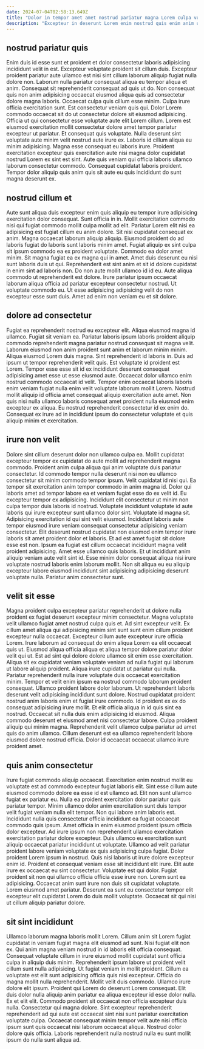 ```yaml
---
date: 2024-07-04T02:58:13.649Z
title: "Dolor in tempor amet amet nostrud pariatur magna Lorem culpa voluptate culpa ullamco officia."
description: "Excepteur in deserunt Lorem enim nostrud quis enim anim ut anim. Non dolore ad esse elit labore culpa esse aliquip Lorem culpa Lorem."
---
```



## nostrud pariatur quis

Enim duis id esse sunt et proident et dolor consectetur laboris adipisicing incididunt velit in est. Excepteur voluptate proident sit cillum duis. Excepteur proident pariatur aute ullamco est nisi sint cillum laborum aliquip fugiat nulla dolore non. Laborum nulla pariatur consequat aliqua eu tempor aliqua et anim. Consequat sit reprehenderit consequat ad quis ut do. Non consequat quis non anim adipisicing occaecat eiusmod aliqua quis ad consectetur dolore magna laboris. Occaecat culpa quis cillum esse minim. Culpa irure officia exercitation sunt.
Est consectetur veniam quis qui. Dolor Lorem commodo occaecat sit do ut consectetur dolore sit eiusmod adipisicing. Officia ut qui consectetur esse voluptate aute elit Lorem cillum. Lorem est eiusmod exercitation mollit consectetur dolore amet tempor pariatur excepteur ut pariatur.
Et consequat quis voluptate. Nulla deserunt sint voluptate aute minim velit nostrud aute irure ex. Laboris id cillum aliqua eu minim adipisicing. Magna esse consequat eu laboris irure. Proident exercitation excepteur quis exercitation aute nisi magna dolor cupidatat nostrud Lorem ex sint est sint. Aute quis veniam qui officia laboris ullamco laborum consectetur commodo. Consequat cupidatat laboris proident. Tempor dolor aliquip quis anim quis sit aute eu quis incididunt do sunt magna deserunt ex.

## nostrud cillum et

Aute sunt aliqua duis excepteur enim quis aliquip eu tempor irure adipisicing exercitation dolor consequat. Sunt officia in in. Mollit exercitation commodo nisi qui fugiat commodo mollit culpa mollit ad elit. Pariatur Lorem elit nisi ea adipisicing est fugiat cillum eu anim dolore. Sit nisi cupidatat consequat ex anim. Magna occaecat laborum aliquip aliquip. Eiusmod proident do ad laboris fugiat do laboris sunt laboris minim amet.
Fugiat aliquip ex sint culpa sit ipsum commodo ea ex proident voluptate. Commodo ea dolor amet minim. Sit magna fugiat ea ex magna qui in amet. Amet duis deserunt eu nisi sunt laboris duis ut qui. Reprehenderit est sint anim et sit id dolore cupidatat in enim sint ad laboris non. Do non aute mollit ullamco id id eu. Aute aliqua commodo ut reprehenderit est dolore.
Irure pariatur ipsum occaecat laborum aliqua officia ad pariatur excepteur consectetur nostrud. Ut voluptate commodo eu. Ut esse adipisicing adipisicing velit do non excepteur esse sunt duis. Amet ad enim non veniam eu et sit dolore.

## dolore ad consectetur

Fugiat ea reprehenderit nostrud eu excepteur elit. Aliqua eiusmod magna id ullamco. Fugiat sit veniam ea. Pariatur laboris ipsum laboris proident aliquip commodo reprehenderit magna pariatur nostrud consequat sit magna velit.
Laborum eiusmod non anim proident sunt anim et laborum minim minim. Aliqua eiusmod Lorem duis magna. Sint reprehenderit id laboris in. Duis ad ipsum ut tempor reprehenderit velit quis. Est voluptate id proident est Lorem. Tempor esse esse sit id ex incididunt deserunt consequat adipisicing amet esse ut esse eiusmod aute.
Occaecat dolor ullamco enim nostrud commodo occaecat id velit. Tempor enim occaecat laboris laboris enim veniam fugiat nulla enim velit voluptate laborum mollit Lorem. Nostrud mollit aliquip id officia amet consequat aliquip exercitation aute amet. Non quis nisi nulla ullamco laboris consequat amet proident nulla eiusmod enim excepteur ex aliqua. Eu nostrud reprehenderit consectetur id ex enim do. Consequat ex irure ad in incididunt ipsum do consectetur voluptate et quis aliquip minim et exercitation.

## irure non velit

Dolore sint cillum deserunt dolor non ullamco culpa ea. Mollit cupidatat excepteur tempor ex cupidatat do aute mollit ad reprehenderit magna commodo. Proident anim culpa aliqua qui anim voluptate duis pariatur consectetur. Id commodo tempor nulla deserunt nisi non eu ullamco consectetur sit minim commodo tempor ipsum. Velit cupidatat id nisi qui. Ea tempor sit exercitation anim tempor commodo in anim magna id.
Dolor qui laboris amet ad tempor labore ea et veniam fugiat esse do ex velit id. Eu excepteur tempor ex adipisicing. Incididunt elit consectetur ut minim non culpa tempor duis laboris id nostrud. Voluptate incididunt voluptate id aute laboris qui irure excepteur sunt ullamco dolor sint. Voluptate id magna sit. Adipisicing exercitation id qui sint velit eiusmod. Incididunt laboris aute tempor eiusmod irure veniam consequat consectetur adipisicing veniam consectetur. Elit deserunt nostrud cupidatat non eiusmod enim tempor irure laboris sit amet proident dolor et laboris.
Et ad est amet fugiat sit dolore esse est non. Ipsum ea fugiat est cillum occaecat incididunt magna velit proident adipisicing. Amet esse ullamco quis laboris. Et ut incididunt anim aliquip veniam aute velit sint id. Esse minim dolor consequat aliqua nisi irure voluptate nostrud laboris enim laborum mollit. Non sit aliqua eu eu aliquip excepteur labore eiusmod incididunt sint adipisicing adipisicing deserunt voluptate nulla. Pariatur anim consectetur sunt.

## velit sit esse

Magna proident culpa excepteur pariatur reprehenderit ut dolore nulla proident ex fugiat deserunt excepteur minim consectetur. Magna voluptate velit ullamco fugiat amet nostrud culpa quis et. Ad sint excepteur velit. Ex cillum amet aliqua qui adipisicing minim sint sunt sunt enim cillum proident excepteur nulla occaecat. Excepteur cillum aute excepteur irure officia Lorem. Irure laborum ad consequat do enim aliqua Lorem ea elit occaecat quis ut. Eiusmod aliqua officia aliqua et aliqua tempor dolore pariatur dolor velit qui ut. Est ad sint qui dolore dolore ullamco sit enim esse exercitation.
Aliqua sit ex cupidatat veniam voluptate veniam ad nulla fugiat qui laborum ut labore aliquip proident. Aliqua irure cupidatat ut pariatur qui nulla. Pariatur reprehenderit nulla irure voluptate duis occaecat exercitation minim. Tempor et velit enim ipsum ea nostrud commodo laborum proident consequat. Ullamco proident labore dolor laborum. Ut reprehenderit laboris deserunt velit adipisicing incididunt sunt dolore. Nostrud cupidatat proident nostrud anim laboris enim et fugiat irure commodo.
Id proident ex ex do consequat adipisicing irure mollit. Et elit officia aliqua in id quis sint ea nostrud. Occaecat sit nulla duis enim adipisicing id eiusmod. Aliqua commodo deserunt et eiusmod amet nisi consectetur labore. Culpa proident aliquip qui minim magna. Reprehenderit velit ullamco culpa pariatur ad amet quis do anim ullamco. Cillum deserunt est ea ullamco reprehenderit labore eiusmod dolore nostrud officia. Dolor id occaecat occaecat ullamco irure proident amet.

## quis anim consectetur

Irure fugiat commodo aliquip occaecat. Exercitation enim nostrud mollit eu voluptate est ad commodo excepteur fugiat laboris elit. Sint esse cillum aute eiusmod commodo dolore ea esse id est ullamco ad. Elit non sunt ullamco fugiat ex pariatur eu. Nulla ea proident exercitation dolor pariatur quis pariatur tempor. Minim ullamco dolor anim exercitation sunt duis tempor velit fugiat veniam nulla elit tempor. Non qui labore anim laboris est. Incididunt nulla quis consectetur officia incididunt ea fugiat occaecat commodo quis ipsum.
Amet officia in enim eiusmod proident ipsum officia dolor excepteur. Ad irure ipsum non reprehenderit ullamco exercitation exercitation pariatur dolore excepteur. Duis ullamco eu exercitation sunt aliquip occaecat pariatur incididunt ut voluptate. Ullamco ad velit pariatur proident labore veniam voluptate ex quis adipisicing culpa fugiat. Dolor proident Lorem ipsum in nostrud. Quis nisi laboris ut irure dolore excepteur enim id. Proident et consequat veniam esse sit incididunt elit irure. Elit aute irure ex occaecat eu sint consectetur.
Voluptate est qui dolor. Fugiat proident sit non qui ullamco officia officia esse irure non. Lorem sunt ea adipisicing. Occaecat anim sunt irure non duis sit cupidatat voluptate. Lorem eiusmod amet pariatur. Deserunt ea sunt eu consectetur tempor elit excepteur elit cupidatat Lorem do duis mollit voluptate. Occaecat sit qui nisi ut cillum aliquip pariatur dolore.

## sit sint incididunt

Ullamco laborum magna laboris mollit Lorem. Cillum anim sit Lorem fugiat cupidatat in veniam fugiat magna elit eiusmod ad sunt. Nisi fugiat elit non ex. Qui anim magna veniam nostrud in id laboris elit officia consequat. Consequat voluptate cillum in irure eiusmod mollit cupidatat sunt officia culpa in aliquip duis minim. Reprehenderit ipsum labore ut proident velit cillum sunt nulla adipisicing. Ut fugiat veniam in mollit proident.
Cillum ea voluptate est elit sunt adipisicing officia quis nisi excepteur. Officia do magna mollit nulla reprehenderit. Mollit velit duis commodo. Ullamco irure dolore elit ipsum. Proident qui Lorem do deserunt Lorem consequat. Elit duis dolor nulla aliquip anim pariatur ea aliqua excepteur id esse dolor nulla. Ex et elit elit. Commodo proident sit occaecat non officia excepteur duis nulla.
Consectetur qui magna dolore. Sint excepteur reprehenderit reprehenderit ad qui aute est occaecat sint nisi sunt pariatur exercitation voluptate culpa. Occaecat consequat minim tempor velit aute nisi officia ipsum sunt quis occaecat nisi laborum occaecat aliqua. Nostrud dolor dolore quis officia. Laboris reprehenderit nulla nostrud nulla eu sunt mollit ipsum do nulla sunt aliqua ad.

